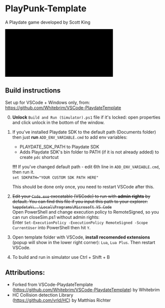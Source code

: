 # PlayPunk-Template

A Playdate game developed by Scott King

![Card](SystemAssets/card.png)

## Build instructions

Set up for VSCode + Windows only, from: https://github.com/Whitebrim/VSCode-PlaydateTemplate

0. **Unlock** `Build and Run (Simulator).ps1` file if it's locked: open properties and click unlock in the bottom of the window.  
0. If you've installed Playdate SDK to the default path (Documents folder) then just **run** `ADD_ENV_VARIABLE.cmd` to add env variables:  
    * PLAYDATE_SDK_PATH to Playdate SDK
    * Adds Playdate SDK's bin folder to PATH (if it is not already added) to create `pdc` shortcut  

    **!!!** If you've changed default path - edit 6th line in `ADD_ENV_VARIABLE.cmd`, then run it.  
    `set SDKPATH="YOUR CUSTOM SDK PATH HERE"`
    
    This should be done only once, you need to restart VSCode after this.  
0. ~~Edit your `Code.exe` execatable (VSCode) to run with **admin rights** by default. You can find this file if you input this path to your explorer: `%appdata%\..\Local\Programs\Microsoft VS Code`~~  
    Open PowerShell and change execution policy to RemoteSigned, so you can run closeSim.ps1 without admin rights:  
    Enter `Set-ExecutionPolicy -ExecutionPolicy RemoteSigned -Scope CurrentUser` into PowerShell then hit `Y`.
0. Open template folder with VSCode, **install recomended extensions** (popup will show in the lower right corner): `Lua`, `Lua Plus`. Then restart VSCode.  
0. To build and run in simulator use Ctrl + Shift + B

## Attributions:
- Forked from VSCode-PlaydateTemplate <br>
	(https://github.com/Whitebrim/VSCode-PlaydateTemplate) by Whitebrim
- HC Collision detection Library <br>
    (https://github.com/vrld/HC) by Matthias Richter
